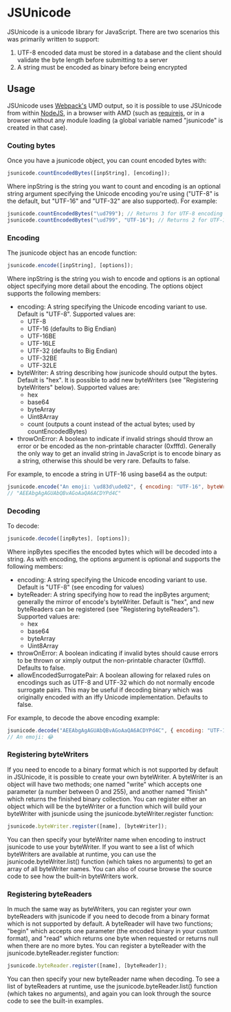 # JSUnicode
JSUnicode is a unicode library for JavaScript. There are two scenarios this was primarily written to support:
1. UTF-8 encoded data must be stored in a database and the client should validate the byte length before submitting to a server
2. A string must be encoded as binary before being encrypted

## Usage
JSUnicode uses [Webpack's](https://webpack.github.io/) UMD output, so it is possible to use JSUnicode from within [NodeJS](https://nodejs.org/en/), in a browser with AMD (such as [requirejs](http://requirejs.org/), or in a browser without any module loading (a global variable named "jsunicode" is created in that case).
### Couting bytes
Once you have a jsunicode object, you can count encoded bytes with:
```javascript
jsunicode.countEncodedBytes([inpString], [encoding]);
```
Where inpString is the string you want to count and encoding is an optional string argument specifying the Unicode encoding you're using ("UTF-8" is the default, but "UTF-16" and "UTF-32" are also supported). For example:
```javascript
jsunicode.countEncodedBytes("\ud799"); // Returns 3 for UTF-8 encoding
jsunicode.countEncodedBytes("\ud799", "UTF-16"); // Returns 2 for UTF-16 encoding
```
### Encoding
The jsunicode object has an encode function:
```javascript
jsunicode.encode([inpString], [options]);
```
Where inpString is the string you wish to encode and options is an optional object specifying more detail about the encoding. The options object supports the following members:
* encoding: A string specifying the Unicode encoding variant to use. Default is "UTF-8". Supported values are:
    * UTF-8
    * UTF-16 (defaults to Big Endian)
    * UTF-16BE
    * UTF-16LE
    * UTF-32 (defaults to Big Endian)
    * UTF-32BE
    * UTF-32LE
* byteWriter: A string describing how jsunicode should output the bytes. Default is "hex". It is possible to add new byteWriters (see "Registering byteWriters" below). Supported values are:
    * hex
    * base64
    * byteArray
    * Uint8Array
    * count (outputs a count instead of the actual bytes; used by countEncodedBytes)
* throwOnError: A boolean to indicate if invalid strings should throw an error or be encoded as the non-printable character (0xfffd). Generally the only way to get an invalid string in JavaScript is to encode binary as a string, otherwise this should be very rare. Defaults to false.

For example, to encode a string in UTF-16 using base64 as the output:
```javascript
jsunicode.encode("An emoji: \ud83d\ude02", { encoding: "UTF-16", byteWriter: "base64" });
// "AEEAbgAgAGUAbQBvAGoAaQA6ACDYPd4C"
```
### Decoding
To decode:
```javascript
jsunicode.decode([inpBytes], [options]);
```
Where inpBytes specifies the encoded bytes which will be decoded into a string. As with encoding, the options argument is optional and supports the following members:
* encoding: A string specifying the Unicode encoding variant to use. Default is "UTF-8" (see encoding for values)
* byteReader: A string specifying how to read the inpBytes argument; generally the mirror of encode's byteWriter. Default is "hex", and new byteReaders can be registered (see "Registering byteReaders"). Supported values are:
    * hex
    * base64
    * byteArray
    * Uint8Array
* throwOnError: A boolean indicating if invalid bytes should cause errors to be thrown or ximply output the non-printable character (0xfffd). Defaults to false.
* allowEncodedSurrogatePair: A boolean allowing for relaxed rules on encodings such as UTF-8 and UTF-32 which do not normally encode surrogate pairs. This may be useful if decoding binary which was originally encoded with an iffy Unicode implementation. Defaults to false.

For example, to decode the above encoding example:
```javascript
jsunicode.decode("AEEAbgAgAGUAbQBvAGoAaQA6ACDYPd4C", { encoding: "UTF-16", byteReader: "base64" });
// An emoji: 😂
```
### Registering byteWriters
If you need to encode to a binary format which is not supported by default in JSUnicode, it is possible to create your own byteWriter. A byteWriter is an object will have two methods; one named "write" which accepts one parameter (a number between 0 and 255), and another named "finish" which returns the finished binary collection. You can register either an object which will be the byteWriter or a function which will build your byteWriter with jsunicde using the jsunicode.byteWriter.register function:
```javascript
jsunicode.byteWriter.register([name], [byteWriter]);
```
You can then specify your byteWriter name when encoding  to instruct jsunicode to use your byteWriter. If you want to see a list of which byteWriters are available at runtime, you can use the jsunicode.byteWriter.list() function (which takes no arguments) to get an array of all byteWriter names. You can also of course browse the source code to see how the built-in byteWriters work.
### Registering byteReaders
In much the same way as byteWriters, you can register your own byteReaders with jsunicode if you need to decode from a binary format which is not supported by default. A byteReader will have two functions; "begin" which accepts one parameter (the encoded binary in your custom format), and "read" which returns one byte when requested or returns null when there are no more bytes. You can register a byteReader with the jsunicode.byteReader.register function:
```javascript
jsunicode.byteReader.register([name], [byteReader]);
```
You can then specify your new byteReader name when decoding. To see a list of byteReaders at runtime, use the jsunicode.byteReader.list() function (which takes no arguments), and again you can look through the source code to see the built-in examples.
